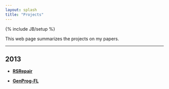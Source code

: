 ```yaml
---
layout: splash
title: "Projects"
---
```

{% include JB/setup %}

   This web page summarizes the projects on my papers. 

******
## 2013
+ **[RSRepair](/projects/rsrepair)**

+ **[GenProg-FL](/projects/afl)**


